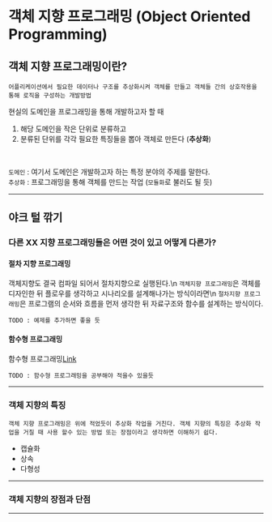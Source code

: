 # 객체 지향 프로그래밍 (Object Oriented Programming)

## 객체 지향 프로그래밍이란?

```
어플리케이션에서 필요한 데이터나 구조를 추상화시켜 객체를 만들고 객체들 간의 상호작용을 통해 로직을 구성하는 개발방법
```

현실의 도메인을 프로그래밍을 통해 개발하고자 할 때

1) 해당 도메인을 작은 단위로 분류하고
2) 분류된 단위를 각각 필요한 특징들을 뽑아 객체로 만든다 (**추상화**)

<br>

`도메인` : 여기서 도메인은 개발하고자 하는 특정 분야의 주제를 말한다.  
`추상화` : 프로그래밍을 통해 객체를 만드는 작업 (`모듈화`로 불러도 될 듯)

---

## 야크 털 깎기

### 다른 XX 지향 프로그래밍들은 어떤 것이 있고 어떻게 다른가?

#### 절차 지향 프로그래밍

객체지향도 결국 컴파일 되어서 절차지향으로 실행된다.\n
`객체지향 프로그래밍`은 객체를 디자인한 뒤 플로우를 생각하고 시나리오를 설계해나가는 방식이라면\n
`절차지향 프로그래밍`은 프로그램의 순서와 흐름을 먼저 생각한 뒤 자료구조와 함수를 설계하는 방식이다.  

```
TODO : 예제를 추가하면 좋을 듯
```

#### 함수형 프로그래밍

함수형 프로그래밍[Link](./Functional_Programming.md)

```
TODO : 함수형 프로그래밍을 공부해야 적을수 있을듯
```

---

### 객체 지향의 특징

```
객체 지향 프로그래밍은 위에 적었듯이 추상화 작업을 거친다. 객체 지향의 특징은 추상화 작업을 거칠 때 사용 할수 있는 방법 또는 장점이라고 생각하면 이해하기 쉽다.
```

- 캡슐화
- 상속
- 다형성

---

### 객체 지향의 장점과 단점

---

